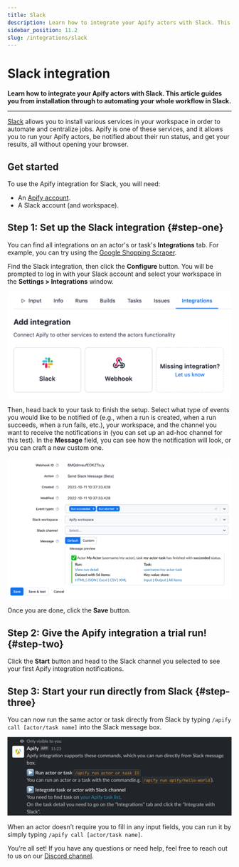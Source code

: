 ```yaml
---
title: Slack
description: Learn how to integrate your Apify actors with Slack. This article guides you from installation through to automating your whole workflow in Slack.
sidebar_position: 11.2
slug: /integrations/slack
---
```


# Slack integration

**Learn how to integrate your Apify actors with Slack. This article guides you from installation through to automating your whole workflow in Slack.**

---

[Slack](https://slack.com/) allows you to install various services in your workspace in order to automate and centralize jobs. Apify is one of these services, and it allows you to run your Apify actors, be notified about their run status, and get your results, all without opening your browser.

## Get started

To use the Apify integration for Slack, you will need:

- An [Apify account](https://console.apify.com/).
- A Slack account (and workspace).

## Step 1: Set up the Slack integration {#step-one}

You can find all integrations on an actor's or task's **Integrations** tab. For example, you can try using the [Google Shopping Scraper](https://console.apify.com/actors/aLTexEuCetoJNL9bL).

Find the Slack integration, then click the **Configure** button. You will be prompted to log in with your Slack account and select your workspace in the **Settings > Integrations** window.

![Integrations tab](./images/integrations-tab.png)

Then, head back to your task to finish the setup. Select what type of events you would like to be notified of (e.g., when a run is created, when a run succeeds, when a run fails, etc.), your workspace, and the channel you want to receive the notifications in (you can set up an ad-hoc channel for this test). In the **Message** field, you can see how the notification will look, or you can craft a new custom one.

![Integration setup](./images/slack-integration-setup.png)

Once you are done, click the **Save** button.

## Step 2: Give the Apify integration a trial run! {#step-two}

Click the **Start** button and head to the Slack channel you selected to see your first Apify integration notifications.

## Step 3: Start your run directly from Slack {#step-three}

You can now run the same actor or task directly from Slack by typing `/apify call [actor/task name]` into the Slack message box.

![Use Apify from Slack](./images/slack-apify-message.png)

When an actor doesn’t require you to fill in any input fields, you can run it by simply typing `/apify call [actor/task name]`.

You’re all set! If you have any questions or need help, feel free to reach out to us on our [Discord channel](https://discord.com/invite/jyEM2PRvMU).
